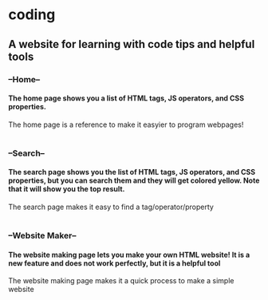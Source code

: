 # coding
## A website for learning with code tips and helpful tools
### –Home–
#### The home page shows you a list of HTML tags, JS operators, and CSS properties.
The home page is a reference to make it easyier to program webpages!
#
### –Search–
#### The search page shows you the list of HTML tags, JS operators, and CSS properties, but you can search them and they will get colored yellow. Note that it will show you the top result.
The search page makes it easy to find a tag/operator/property
#
### –Website Maker–
#### The website making page lets you make your own HTML website! It is a new feature and does not work perfectly, but it is a helpful tool
The website making page makes it a quick process to make a simple website

